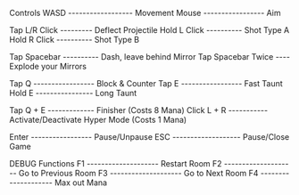 Controls
WASD ------------------ Movement
Mouse ----------------- Aim

Tap L/R Click --------- Deflect Projectile
Hold L Click ---------- Shot Type A
Hold R Click ---------- Shot Type B

Tap Spacebar ---------- Dash, leave behind Mirror
Tap Spacebar Twice ---- Explode your Mirrors

Tap Q ----------------- Block & Counter
Tap E ----------------- Fast Taunt
Hold E ---------------- Long Taunt

Tap Q + E ------------- Finisher (Costs 8 Mana)
Click L + R ----------- Activate/Deactivate Hyper Mode (Costs 1 Mana)

Enter ----------------- Pause/Unpause
ESC ------------------- Pause/Close Game






DEBUG Functions
F1 -------------------- Restart Room
F2 -------------------- Go to Previous Room
F3 -------------------- Go to Next Room
F4 -------------------- Max out Mana